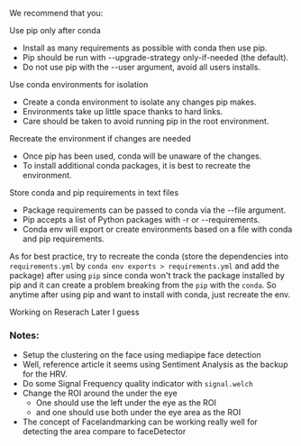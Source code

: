 We recommend that you:

Use pip only after conda

- Install as many requirements as possible with conda then use pip.
- Pip should be run with --upgrade-strategy only-if-needed (the default).
- Do not use pip with the --user argument, avoid all users installs.

Use conda environments for isolation

- Create a conda environment to isolate any changes pip makes.
- Environments take up little space thanks to hard links.
- Care should be taken to avoid running pip in the root environment.

Recreate the environment if changes are needed

- Once pip has been used, conda will be unaware of the changes.
- To install additional conda packages, it is best to recreate the environment.

Store conda and pip requirements in text files

- Package requirements can be passed to conda via the --file argument.
- Pip accepts a list of Python packages with -r or --requirements.
- Conda env will export or create environments based on a file with conda and pip requirements.

As for best practice, try to recreate the conda (store the dependencies into `requirements.yml` by `conda env exports > requirements.yml` and add the package) after using `pip` since conda won't track the package installed by pip and it can create a problem breaking from the `pip` with the `conda`. So anytime after using pip and want to install with conda, just recreate the env.

Working on Reserach Later I guess

### Notes:

- Setup the clustering on the face using mediapipe face detection
- Well, reference article it seems using Sentiment Analysis as the backup for the HRV.
- Do some Signal Frequency quality indicator with `signal.welch`
- Change the ROI around the under the eye
  - One should use the left under the eye as the ROI
  - and one should use both under the eye area as the ROI
- The concept of Facelandmarking can be working really well for detecting the area compare to faceDetector
